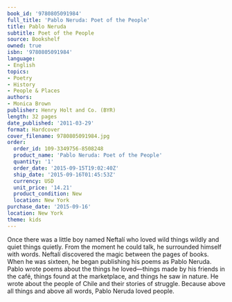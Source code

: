 ```yaml
---
book_id: '9780805091984'
full_title: 'Pablo Neruda: Poet of the People'
title: Pablo Neruda
subtitle: Poet of the People
source: Bookshelf
owned: true
isbn: '9780805091984'
language:
- English
topics:
- Poetry
- History
- People & Places
authors:
- Monica Brown
publisher: Henry Holt and Co. (BYR)
length: 32 pages
date_published: '2011-03-29'
format: Hardcover
cover_filename: 9780805091984.jpg
order:
  order_id: 109-3349756-8508248
  product_name: 'Pablo Neruda: Poet of the People'
  quantity: '1'
  order_date: '2015-09-15T19:02:40Z'
  ship_date: '2015-09-16T01:45:53Z'
  currency: USD
  unit_price: '14.21'
  product_condition: New
  location: New York
purchase_date: '2015-09-16'
location: New York
theme: kids
---
```

Once there was a little boy named Neftalí who loved wild things wildly and quiet things quietly. From the moment he could talk, he surrounded himself with words. Neftalí discovered the magic between the pages of books. When he was sixteen, he began publishing his poems as Pablo Neruda.
Pablo wrote poems about the things he loved—things made by his friends in the café, things found at the marketplace, and things he saw in nature. He wrote about the people of Chile and their stories of struggle. Because above all things and above all words, Pablo Neruda loved people.
